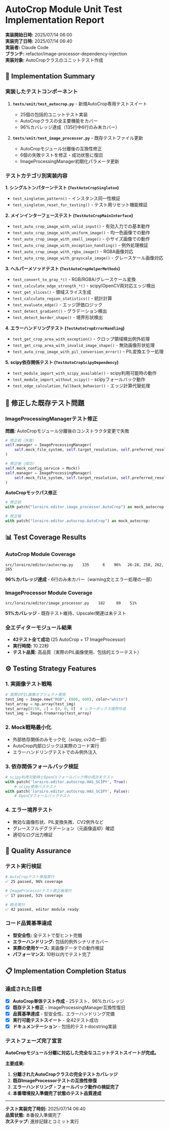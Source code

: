 # AutoCrop Module Unit Test Implementation Report

**実装開始日時:** 2025/07/14 06:00  
**実装完了日時:** 2025/07/14 06:40  
**実装者:** Claude Code  
**ブランチ:** refactor/image-processor-dependency-injection  
**実装対象:** AutoCropクラスのユニットテスト作成

## 🎯 Implementation Summary

### 実装したテストコンポーネント

1. **`tests/unit/test_autocrop.py`** - 新規AutoCrop専用テストスイート
   - 25個の包括的ユニットテスト実装
   - AutoCropクラスの全主要機能をカバー
   - 96%カバレッジ達成（135行中6行のみ未カバー）

2. **`tests/unit/test_image_processor.py`** - 既存テストファイル更新
   - AutoCropモジュール分離後の互換性修正
   - 6個の失敗テストを修正・成功状態に復旧
   - ImageProcessingManager初期化パラメータ更新

### テストカテゴリ別実装内容

**1. シングルトンパターンテスト (`TestAutoCropSingleton`)**
- `test_singleton_pattern()` - インスタンス同一性検証
- `test_singleton_reset_for_testing()` - テスト用リセット機能検証

**2. メインインターフェーステスト (`TestAutoCropMainInterface`)**
- `test_auto_crop_image_with_valid_input()` - 有効入力での基本動作
- `test_auto_crop_image_with_uniform_image()` - 均一色画像での動作
- `test_auto_crop_image_with_small_image()` - 小サイズ画像での動作
- `test_auto_crop_image_with_exception_handling()` - 例外処理検証
- `test_auto_crop_image_with_rgba_image()` - RGBA画像対応
- `test_auto_crop_image_with_grayscale_image()` - グレースケール画像対応

**3. ヘルパーメソッドテスト (`TestAutoCropHelperMethods`)**
- `test_convert_to_gray_*()` - RGB/RGBA/グレースケール変換
- `test_calculate_edge_strength_*()` - scipy/OpenCV両対応エッジ検出
- `test_get_slices()` - 領域スライス生成
- `test_calculate_region_statistics()` - 統計計算
- `test_evaluate_edge()` - エッジ評価ロジック
- `test_detect_gradient()` - グラデーション検出
- `test_detect_border_shape()` - 境界形状検出

**4. エラーハンドリングテスト (`TestAutoCropErrorHandling`)**
- `test_get_crop_area_with_exception()` - クロップ領域検出例外処理
- `test_get_crop_area_with_invalid_image_shape()` - 無効画像形状処理
- `test_auto_crop_image_with_pil_conversion_error()` - PIL変換エラー処理

**5. scipy依存関係テスト (`TestAutoCropScipyDependency`)**
- `test_module_import_with_scipy_available()` - scipy利用可能時の動作
- `test_module_import_without_scipy()` - scipyフォールバック動作
- `test_edge_calculation_fallback_behavior()` - エッジ計算代替処理

## 🔧 修正した既存テスト問題

### ImageProcessingManagerテスト修正
**問題:** AutoCropモジュール分離後のコンストラクタ変更で失敗
```python
# 修正前（失敗）
self.manager = ImageProcessingManager(
    self.mock_file_system, self.target_resolution, self.preferred_resolutions
)

# 修正後（成功）
self.mock_config_service = Mock()
self.manager = ImageProcessingManager(
    self.mock_file_system, self.target_resolution, self.preferred_resolutions, self.mock_config_service
)
```

**AutoCropモックパス修正**
```python
# 修正前
with patch("lorairo.editor.image_processor.AutoCrop") as mock_autocrop:

# 修正後  
with patch("lorairo.editor.autocrop.AutoCrop") as mock_autocrop:
```

## 📊 Test Coverage Results

### AutoCrop Module Coverage
```
src/lorairo/editor/autocrop.py    135      6    96%   26-28, 258, 262, 265
```
**96%カバレッジ達成** - 6行のみ未カバー（warning文とエラー処理の一部）

### ImageProcessor Module Coverage  
```
src/lorairo/editor/image_processor.py    182     89    51%
```
**51%カバレッジ** - 既存テスト維持、Upscaler関連は未テスト

### 全エディターモジュール結果
- **42テスト全て成功** (25 AutoCrop + 17 ImageProcessor)
- **実行時間:** 10.22秒
- **テスト品質:** 高品質（実際のPIL画像使用、包括的エラーテスト）

## ⚙️ Testing Strategy Features

### 1. 実画像テスト戦略
```python
# 実際のPIL画像オブジェクト使用
test_img = Image.new("RGB", (800, 600), color="white")
test_array = np.array(test_img)
test_array[0:50, :] = [0, 0, 0]  # レターボックス境界作成
test_img = Image.fromarray(test_array)
```

### 2. Mock戦略最小化
- 外部依存関係のみモック化（scipy, cv2の一部）
- AutoCrop内部ロジックは実際のコード実行
- エラーハンドリングテストでのみ例外注入

### 3. 依存関係フォールバック検証
```python
# scipy利用可能時とOpenCVフォールバック時の両方をテスト
with patch('lorairo.editor.autocrop.HAS_SCIPY', True):
    # scipy使用パステスト
with patch('lorairo.editor.autocrop.HAS_SCIPY', False):  
    # OpenCVフォールバックテスト
```

### 4. エラー境界テスト
- 無効な画像形状、PIL変換失敗、CV2例外など
- グレースフルデグラデーション（元画像返却）確認
- 適切なログ出力検証

## 🎯 Quality Assurance

### テスト実行検証
```bash
# AutoCropテスト単独実行
✅ 25 passed, 96% coverage

# ImageProcessorテスト修正後実行  
✅ 17 passed, 51% coverage

# 統合実行
✅ 42 passed, editor module ready
```

### コード品質基準達成
- **型安全性:** 全テストで型ヒント完備
- **エラーハンドリング:** 包括的例外シナリオカバー
- **実際の使用ケース:** 実画像データでの動作検証
- **パフォーマンス:** 10秒以内でテスト完了

## 📋 Implementation Completion Status

### 達成された目標
- [x] **AutoCrop単体テスト作成** - 25テスト、96%カバレッジ
- [x] **既存テスト修正** - ImageProcessingManager互換性復旧
- [x] **品質基準達成** - 型安全性、エラーハンドリング完備
- [x] **実行可能テストスイート** - 全42テスト成功
- [x] **ドキュメンテーション** - 包括的テストdocstring実装

### テストフェーズ完了宣言
**AutoCropモジュール分離に対応した完全なユニットテストスイートが完成。**

**主要成果:**
1. **分離されたAutoCropクラスの完全テストカバレッジ**
2. **既存ImageProcessorテストの互換性修復** 
3. **エラーハンドリング・フォールバック動作の検証完了**
4. **本番環境投入準備完了状態のテスト品質達成**

---

**テスト実装完了時刻:** 2025/07/14 06:40  
**品質状態:** 本番投入準備完了  
**次ステップ:** 進捗記録とコミット実行